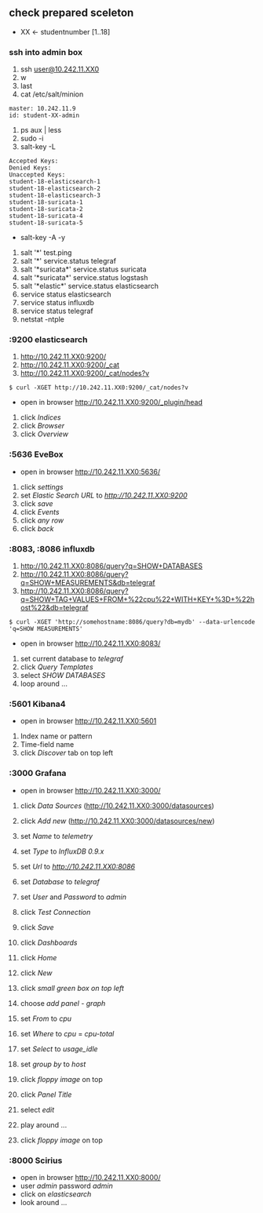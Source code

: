 ## check prepared sceleton

 * XX <- studentnumber [1..18]

### ssh into admin box

1. ssh user@10.242.11.XX0
1. w
1. last
1. cat /etc/salt/minion
 ```
master: 10.242.11.9
id: student-XX-admin
 ```

1. ps aux | less
1. sudo -i
1. salt-key -L
 ```
Accepted Keys:
Denied Keys:
Unaccepted Keys:
student-18-elasticsearch-1
student-18-elasticsearch-2
student-18-elasticsearch-3
student-18-suricata-1
student-18-suricata-2
student-18-suricata-4
student-18-suricata-5
 ```
  * salt-key -A -y
1. salt '\*' test.ping
1. salt '\*' service.status telegraf
1. salt '\*suricata\*' service.status suricata
1. salt '\*suricata\*' service.status logstash
1. salt '\*elastic\*' service.status elasticsearch
1. service status elasticsearch
1. service status influxdb
1. service status telegraf
1. netstat -ntple


### :9200 elasticsearch

1. http://10.242.11.XX0:9200/
1. http://10.242.11.XX0:9200/_cat
1. http://10.242.11.XX0:9200/_cat/nodes?v

 ```
 $ curl -XGET http://10.242.11.XX0:9200/_cat/nodes?v
 ```


* open in browser http://10.242.11.XX0:9200/_plugin/head


1. click *Indices*
1. click *Browser*
1. click *Overview*


### :5636 EveBox

* open in browser http://10.242.11.XX0:5636/


1. click *settings*
1. set *Elastic Search URL* to *http://10.242.11.XX0:9200*  
1. click *save*
1. click *Events*
1. click *any row*
1. click *back*  

### :8083, :8086 influxdb

 1. http://10.242.11.XX0:8086/query?q=SHOW+DATABASES
 1. http://10.242.11.XX0:8086/query?q=SHOW+MEASUREMENTS&db=telegraf
 1. http://10.242.11.XX0:8086/query?q=SHOW+TAG+VALUES+FROM+%22cpu%22+WITH+KEY+%3D+%22host%22&db=telegraf

 ```
 $ curl -XGET 'http://somehostname:8086/query?db=mydb' --data-urlencode 'q=SHOW MEASUREMENTS'
 ```

 * open in browser http://10.242.11.XX0:8083/


 1. set current database to *telegraf*
 1. click *Query Templates*
 1. select *SHOW DATABASES*
 1. loop around ...



### :5601 Kibana4

* open in browser http://10.242.11.XX0:5601


1. Index name or pattern
1. Time-field name
1. click *Discover* tab on top left

### :3000 Grafana

* open in browser http://10.242.11.XX0:3000/

1. click *Data Sources* (http://10.242.11.XX0:3000/datasources)
1. click *Add new* (http://10.242.11.XX0:3000/datasources/new)
1. set *Name* to *telemetry*
1. set *Type* to *InfluxDB 0.9.x*
1. set *Url* to *http://10.242.11.XX0:8086*
1. set *Database* to *telegraf*
1. set *User* and *Password* to *admin*
1. click *Test Connection*
1. click *Save*


1. click *Dashboards*
1. click *Home*
1. click *New*
1. click *small green box on top left*
1. choose *add panel* - *graph*
1. set *From*  to *cpu*
1. set *Where* to *cpu* = *cpu-total*
1. set *Select* to *usage_idle*
1. set *group by* to *host*
1. click *floppy image* on top
1. click *Panel Title*
1. select *edit*
1. play around ...
1. click *floppy image* on top

### :8000 Scirius

 * open in browser http://10.242.11.XX0:8000/
 * user *admin* password *admin*
 * click on *elasticsearch*
 * look around ...
